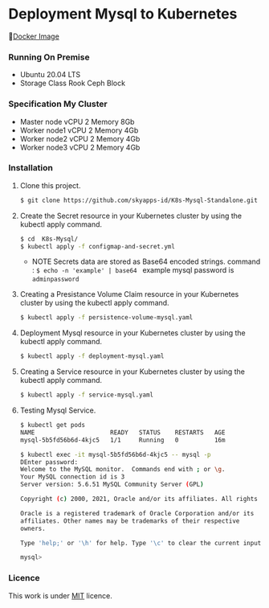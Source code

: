 # Deployment Mysql to Kubernetes

🚢[Docker Image](https://hub.docker.com/_/mysql)

### Running On Premise 
- Ubuntu 20.04 LTS
- Storage Class Rook Ceph Block

### Specification My Cluster
- Master node vCPU 2 Memory 8Gb
- Worker node1 vCPU 2 Memory 4Gb
- Worker node2 vCPU 2 Memory 4Gb
- Worker node3 vCPU 2 Memory 4Gb

### Installation
1. Clone this project.
    ```sh
    $ git clone https://github.com/skyapps-id/K8s-Mysql-Standalone.git
    ```

2. Create the Secret resource in your Kubernetes cluster by using the kubectl apply command.
    ```sh
    $ cd  K8s-Mysql/
    $ kubectl apply -f configmap-and-secret.yml
    ```
     - NOTE Secrets data are stored as Base64 encoded strings. command : ```$ echo -n 'example' | base64 ``` example mysql password is ``adminpassword``

4. Creating a Presistance Volume Claim resource in your Kubernetes cluster by using the kubectl apply command.
    ```sh
    $ kubectl apply -f persistence-volume-mysql.yaml
    ```

5. Deployment Mysql resource in your Kubernetes cluster by using the kubectl apply command.
    ```sh
    $ kubectl apply -f deployment-mysql.yaml
    ```

6. Creating a Service resource in your Kubernetes cluster by using the kubectl apply command.
    ```sh
    $ kubectl apply -f service-mysql.yaml
    ```

7. Testing Mysql Service.
    ```sh
    $ kubectl get pods
    NAME                     READY   STATUS    RESTARTS   AGE
    mysql-5b5fd56b6d-4kjc5   1/1     Running   0          16m

    $ kubectl exec -it mysql-5b5fd56b6d-4kjc5 -- mysql -p
    DEnter password:
    Welcome to the MySQL monitor.  Commands end with ; or \g.
    Your MySQL connection id is 3
    Server version: 5.6.51 MySQL Community Server (GPL)

    Copyright (c) 2000, 2021, Oracle and/or its affiliates. All rights reserved.

    Oracle is a registered trademark of Oracle Corporation and/or its
    affiliates. Other names may be trademarks of their respective
    owners.

    Type 'help;' or '\h' for help. Type '\c' to clear the current input statement.

    mysql>
    ```

### Licence

This work is under [MIT](LICENCE) licence.

